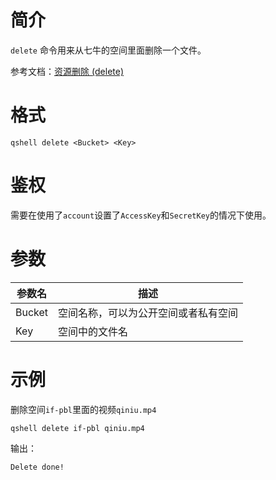 # 简介

`delete` 命令用来从七牛的空间里面删除一个文件。

参考文档：[资源删除 (delete)](http://developer.qiniu.com/code/v6/api/kodo-api/rs/delete.html)

# 格式

```
qshell delete <Bucket> <Key>
```

# 鉴权

需要在使用了`account`设置了`AccessKey`和`SecretKey`的情况下使用。

# 参数

|参数名|	描述|
|------|------|
|Bucket|空间名称，可以为公开空间或者私有空间|
|Key|空间中的文件名|

# 示例

删除空间`if-pbl`里面的视频`qiniu.mp4`

```
qshell delete if-pbl qiniu.mp4
```

输出：

```
Delete done!
```